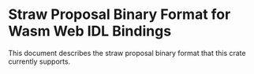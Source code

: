 # Straw Proposal Binary Format for Wasm Web IDL Bindings

This document describes the straw proposal binary format that this crate
currently supports.
